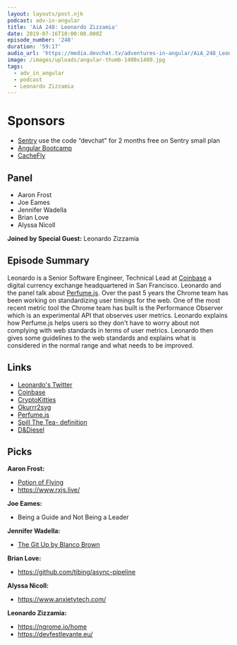 ```yaml
---
layout: layouts/post.njk
podcast: adv-in-angular
title: 'AiA 248: Leonardo Zizzamia'
date: 2019-07-16T10:00:00.000Z
episode_number: '248'
duration: '59:17'
audio_url: 'https://media.devchat.tv/adventures-in-angular/AiA_248_Leonardo_Zizzamia.mp3'
image: /images/uploads/angular-thumb-1400x1400.jpg
tags:
  - adv_in_angular
  - podcast
  - Leonardo Zizzamia
---
```

# Sponsors

* [Sentry](https://sentry.io/welcome/) use the code “devchat” for 2 months free on Sentry small plan
* [Angular Bootcamp](https://angularbootcamp.com/)
* [CacheFly](https://www.cachefly.com/)

## Panel

* Aaron Frost
* Joe Eames
* Jennifer Wadella 
* Brian Love
* Alyssa Nicoll 

**Joined by Special Guest:** Leonardo Zizzamia

## Episode Summary

Leonardo is a Senior Software Engineer, Technical Lead at [Coinbase](https://www.coinbase.com/) a digital currency exchange headquartered in San Francisco. Leonardo and the panel talk about [Perfume.js](https://zizzamia.github.io/perfume/). Over the past 5 years the Chrome team has been working on standardizing user timings for the web. One of the most recent metric tool the Chrome team has built is the Performance Observer which is an experimental API that observes user metrics. Leonardo explains how Perfume.js helps users so they don't have to worry about not complying with web standards in terms of user metrics. Leonardo then gives some guidelines to the web standards and explains what is considered in the normal range and what needs to be improved.

## Links

* [Leonardo's Twitter ](https://twitter.com/Zizzamia)
* [Coinbase](https://www.coinbase.com/) 
* [CryptoKitties](https://tehfedaykin.github.io/AllAboutCryptoKitties/)
* [Okurrr2svg](https://github.com/tehfedaykin/Okurrr2svg)
* [Perfume.js](https://zizzamia.github.io/perfume/)
* [Spill The Tea- definition ](erfume.jshttps://www.urbandictionary.com/define.php?term=spill%20the%20tea)
* [D&Diesel ](https://criticalrole.fandom.com/wiki/D%26Diesel)

## Picks

**Aaron Frost:**

* [Potion of Flying](https://roll20.net/compendium/dnd5e/Potion%20of%20Flying)
* <https://www.rxjs.live/>

**Joe Eames:**

* Being a Guide and Not Being a Leader

**Jennifer Wadella:**

* [The Git Up by Blanco Brown](https://www.tiktok.com/@harveybass/video/6699753069669780742?langCountry=en)

**Brian Love:**

* <https://github.com/tibing/async-pipeline>

**Alyssa Nicoll:**

* <https://www.anxietytech.com/>

**Leonardo Zizzamia:**

* [https://ngrome.io/home ](https://ngrome.io/home)
* <https://devfestlevante.eu/>
